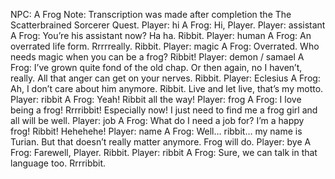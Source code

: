 NPC: A Frog
Note: Transcription was made after completion the The Scatterbrained Sorcerer Quest.
Player: hi
A Frog: Hi, Player.
Player: assistant
A Frog: You’re his assistant now? Ha ha. Ribbit.
Player: human
A Frog: An overrated life form. Rrrrreally. Ribbit.
Player: magic
A Frog: Overrated. Who needs magic when you can be a frog? Ribbit!
Player: demon / samael
A Frog: I’ve grown quite fond of the old chap. Or then again, no I haven’t, really. All that anger can get on your nerves. Ribbit.
Player: Eclesius
A Frog: Ah, I don’t care about him anymore. Ribbit. Live and let live, that’s my motto.
Player: ribbit
A Frog: Yeah! Ribbit all the way!
Player: frog
A Frog: I love being a frog! Rrrribbit! Especially now! I just need to find me a frog girl and all will be well.
Player: job
A Frog: What do I need a job for? I’m a happy frog! Ribbit! Hehehehe!
Player: name
A Frog: Well… ribbit… my name is Turian. But that doesn’t really matter anymore. Frog will do.
Player: bye
A Frog: Farewell, Player. Ribbit.
Player: ribbit
A Frog: Sure, we can talk in that language too. Rrrribbit.